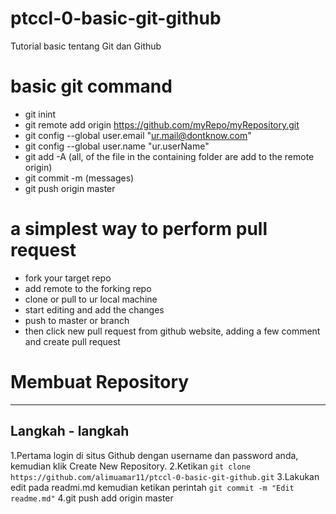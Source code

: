 # ptccl-0-basic-git-github

Tutorial basic tentang Git dan Github


# basic git command

- git inint
- git remote add origin https://github.com/myRepo/myRepository.git
 - git config --global user.email "ur.mail@dontknow.com"
 - git config --global user.name "ur.userName"
 - git add -A (all, of the file in the containing folder are add to the remote origin)
 - git commit -m (messages)
 - git push origin master
 
 
# a simplest way to perform pull request

- fork your target repo
-  add remote to the forking repo
- clone or pull to ur local machine
 - start editing and add the changes
 - push to master or branch
 -  then click new pull request from github website, adding a few comment and create pull request

# Membuat Repository
-----------
## Langkah - langkah
1.Pertama login di situs Github dengan username dan password anda, kemudian klik Create New Repository.
2.Ketikan ``git clone https://github.com/alimuamar11/ptccl-0-basic-git-github.git``
3.Lakukan edit pada readmi.md kemudian ketikan perintah ``git commit -m "Edit readme.md"``
4.git push add origin master

